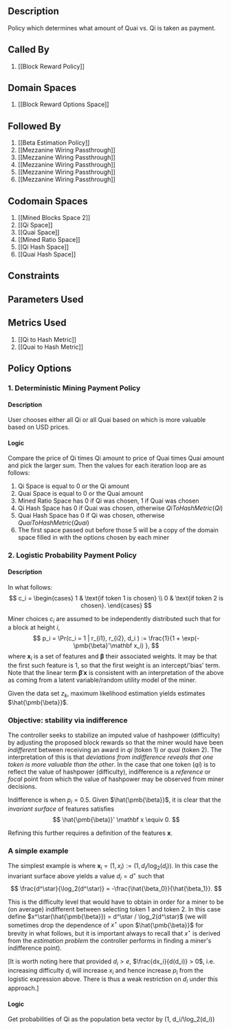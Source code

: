 ## Description

Policy which determines what amount of Quai vs. Qi is taken as payment.
## Called By
1. [[Block Reward Policy]]
## Domain Spaces
1. [[Block Reward Options Space]]
## Followed By
1. [[Beta Estimation Policy]]
2. [[Mezzanine Wiring Passthrough]]
3. [[Mezzanine Wiring Passthrough]]
4. [[Mezzanine Wiring Passthrough]]
5. [[Mezzanine Wiring Passthrough]]
6. [[Mezzanine Wiring Passthrough]]
## Codomain Spaces
1. [[Mined Blocks Space 2]]
2. [[Qi Space]]
3. [[Quai Space]]
4. [[Mined Ratio Space]]
5. [[Qi Hash Space]]
6. [[Quai Hash Space]]
## Constraints
## Parameters Used
## Metrics Used
1. [[Qi to Hash Metric]]
2. [[Quai to Hash Metric]]
## Policy Options
### 1. Deterministic Mining Payment Policy
#### Description
User chooses either all Qi or all Quai based on which is more valuable based on USD prices.
#### Logic
Compare the price of Qi times Qi amount to price of Quai times Quai amount and pick the larger sum. Then the values for each iteration loop are as follows:
1. Qi Space is equal to 0 or the Qi amount
2. Quai Space is equal to 0 or the Quai amount
3. Mined Ratio Space has 0 if Qi was chosen, 1 if Quai was chosen
4. Qi Hash Space has 0 if Quai was chosen, otherwise $QiToHashMetric(Qi)$
5. Quai Hash Space has 0 if Qi was chosen, otherwise $QuaiToHashMetric(Quai)$
6. The first space passed out before those 5 will be a copy of the domain space filled in with the options chosen by each miner

### 2. Logistic Probability Payment Policy
#### Description
In what follows:
$$
  c_i = 
  \begin{cases}
    1 & \text{if token 1 is chosen} \\
    0 & \text{if token 2 is chosen}.
  \end{cases}
$$

Miner choices $c_i$ are assumed to be independently distributed such that for a block at height $i$,
$$
  p_i = \Pr(c_i = 1 | r_{i1}, r_{i2}, d_i ) := \frac{1}{1 + \exp(- \pmb{\beta}'\mathbf x_i) },
$$
where $\mathbf x_i$ is a set of features and $\pmb \beta$ their associated weights. It may be that the first such feature is $1$, so that the first weight is an intercept/'bias' term. Note that the linear term $\pmb{\beta}' \mathbf x$ is consistent with an interpretation of the above as coming from a latent variable/random utility model of the miner.

Given the data set $z_k$, maximum likelihood estimation yields estimates $\hat{\pmb{\beta}}$.


### Objective: stability via indifference

The controller seeks to stabilize an imputed value of hashpower (difficulty) by adjusting the proposed block rewards so that the miner would have been _indifferent_ between receiving an award in _qi_ (token 1) or _quai_ (token 2). The interpretation of this is that _deviations from indifference reveals that one token is more valuable than the other_. In the case that one token (_qi_) is to reflect the value of hashpower (difficulty), indifference is a _reference_ or _focal_ point from which the value of hashpower may be observed from miner decisions.

Indifference is when $p_i = 0.5$. Given $\hat{\pmb{\beta}}$, it is clear that the _invariant surface_ of features satisfies
$$
  \hat{\pmb{\beta}}' \mathbf x \equiv 0.
$$

Refining this further requires a definition of the features $\mathbf x$.

### A simple example

The simplest example is where $\mathbf x_i = (1, x_i) := (1, d_i/\log_2(d_i))$. In this case the invariant surface above yields a value $d_i = d^\star$ such that
$$
  \frac{d^\star}{\log_2(d^\star)} = -\frac{\hat{\beta_0}}{\hat{\beta_1}}.
$$

This is the difficulty level that would have to obtain in order for a miner to be (on average) indifferent between selecting token 1 and token 2. In this case define $x^\star(\hat{\pmb{\beta}}) = d^\star / \log_2(d^\star)$ (we will sometimes drop the dependence of $x^\star$ upon $\hat{\pmb{\beta}}$ for brevity in what follows, but it is important always to recall that $x^\star$ is derived from the _estimation problem_ the controller performs in finding a miner's indifference point).

[It is worth noting here that provided $d_i > e$, $\frac{dx_i}{d(d_i)} > 0$, i.e. increasing difficulty $d_i$ will increase $x_i$ and hence increase $p_i$ from the logistic expression above. There is thus a weak restriction on $d_i$ under this approach.]
#### Logic
Get probabilities of Qi as the population beta vector by (1, d_i/\log_2(d_i))

